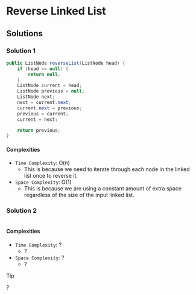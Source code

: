 # Reverse Linked List

## Solutions

### Solution 1

```java
public ListNode reverseList(ListNode head) {
    if (head == null) {
        return null;
    }
    ListNode current = head;
    ListNode previous = null;
    ListNode next;
    next = current.next;
    current.next = previous;
    previous = current;
    current = next;

    return previous;
}
```

#### Complexities

- `Time Complexity`: O(n)
    - This is because we need to iterate through each node in the linked list once to reverse it.
- `Space Complexity`: O(1)
    - This is because we are using a constant amount of extra space regardless of the size of the input linked list.

### Solution 2

```java

```

#### Complexities

- `Time Complexity`: ?
    - ?
- `Space Complexity`: ?
    - ?

> [!TIP]
> ?